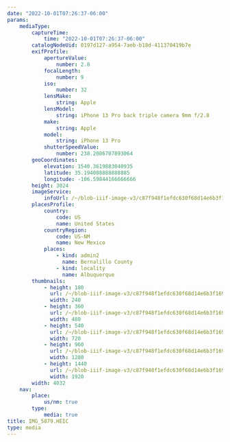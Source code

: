 ```yaml
---
date: "2022-10-01T07:26:37-06:00"
params:
    mediaType:
        captureTime:
            time: "2022-10-01T07:26:37-06:00"
        catalogNodeUid: 0197d127-a954-7aeb-b18d-411370419b7e
        exifProfile:
            apertureValue:
                number: 2.8
            focalLength:
                number: 9
            iso:
                number: 32
            lensMake:
                string: Apple
            lensModel:
                string: iPhone 13 Pro back triple camera 9mm f/2.8
            make:
                string: Apple
            model:
                string: iPhone 13 Pro
            shutterSpeedValue:
                number: 238.2086707893064
        geoCoordinates:
            elevation: 1540.3619883040935
            latitude: 35.194088888888885
            longitude: -106.59844166666666
        height: 3024
        imageService:
            infoUrl: /~/blob-iiif-image-v3/c87f948f1efdc630f68d14e6b3f1693238aa78a4183073b5fc1755b829266b36/info.json
        placesProfile:
            country:
                code: US
                name: United States
            countryRegion:
                code: US-NM
                name: New Mexico
            places:
                - kind: admin2
                  name: Bernalillo County
                - kind: locality
                  name: Albuquerque
        thumbnails:
            - height: 180
              url: /~/blob-iiif-image-v3/c87f948f1efdc630f68d14e6b3f1693238aa78a4183073b5fc1755b829266b36/full/240%2C180/0/default.jpg
              width: 240
            - height: 360
              url: /~/blob-iiif-image-v3/c87f948f1efdc630f68d14e6b3f1693238aa78a4183073b5fc1755b829266b36/full/480%2C360/0/default.jpg
              width: 480
            - height: 540
              url: /~/blob-iiif-image-v3/c87f948f1efdc630f68d14e6b3f1693238aa78a4183073b5fc1755b829266b36/full/720%2C540/0/default.jpg
              width: 720
            - height: 960
              url: /~/blob-iiif-image-v3/c87f948f1efdc630f68d14e6b3f1693238aa78a4183073b5fc1755b829266b36/full/1280%2C960/0/default.jpg
              width: 1280
            - height: 1440
              url: /~/blob-iiif-image-v3/c87f948f1efdc630f68d14e6b3f1693238aa78a4183073b5fc1755b829266b36/full/1920%2C1440/0/default.jpg
              width: 1920
        width: 4032
    nav:
        place:
            us/nm: true
        type:
            media: true
title: IMG_5879.HEIC
type: media
---
```

